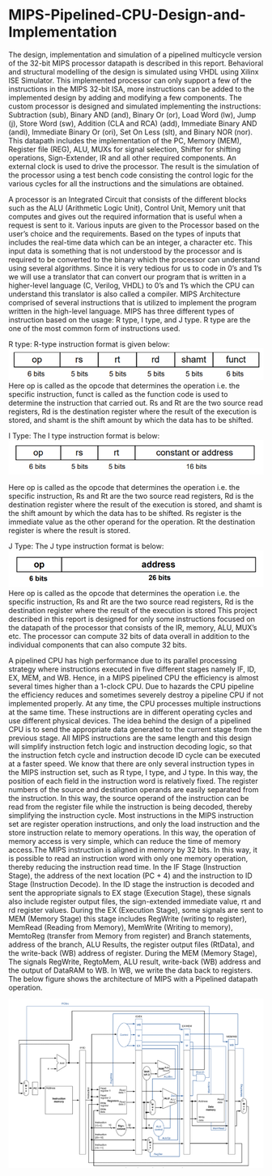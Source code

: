 # MIPS-Pipelined-CPU-Design-and-Implementation

The design, implementation and simulation of a pipelined multicycle version of the 32-bit MIPS processor datapath is described in this report. Behavioral and structural modelling of the design is simulated using VHDL using Xilinx ISE Simulator. This implemented processor can only support a few of the instructions in the MIPS 32-bit ISA, more instructions can be added to the implemented design by adding and modifying a few components. The custom processor is designed and simulated implementing the instructions: Subtraction (sub), Binary AND (and), Binary Or (or),  Load Word (lw), Jump (j), Store Word (sw), Addition (CLA and RCA) (add), Immediate Binary AND (andi), Immediate Binary Or (ori), Set On Less (slt), and Binary NOR (nor). This datapath includes the implementation of the PC, Memory (MEM), Register file (REG), ALU, MUXs for signal selection, Shifter for shifting operations, Sign-Extender, IR and all other required components. An external clock is used to drive the processor. The result is the simulation of the processor using a test bench code consisting the control logic for the various cycles for all the instructions and the simulations are obtained. 

A processor is an Integrated Circuit that consists of the different blocks such as the ALU (Arithmetic Logic Unit), Control Unit, Memory unit that computes and gives out the required information that is useful when a request is sent to it. Various inputs are given to the Processor based on the user’s choice and the requirements. Based on the types of inputs that includes the real-time data which can be an integer, a character etc. This input data is something that is not understood by the processor and is required to be converted to the binary which the processor can understand using several algorithms. Since it is very tedious for us to code in 0’s and 1’s we will use a translator that can convert our program that is written in a higher-level language (C, Verilog, VHDL) to 0’s and 1’s which the CPU can understand this translator is also called a compiler. 
MIPS Architecture comprised of several instructions that is utilized to implement the program written in the high-level language. MIPS has three different types of instruction based on the usage: R type, I type, and J type. R type are the one of the most common form of instructions used.

R type:
R-type instruction format is given below:
  ![](rtype.png)
Here op is called as the opcode that determines the operation i.e. the specific instruction, funct is called as the function code is used to determine the instruction that carried out. Rs and Rt are the two source read registers, Rd is the destination register where the result of the execution is stored, and shamt is the shift amount by which the data has to be shifted.

I Type:
The I type instruction format is below:
 ![](itype.png) 

Here op is called as the opcode that determines the operation i.e. the specific instruction, Rs and Rt are the two source read registers, Rd is the destination register where the result of the execution is stored, and shamt is the shift amount by which the data has to be shifted. Rs register is the immediate value as the other operand for the operation. Rt the destination register is where the result is stored.

J Type:
The J type instruction format is below:
  ![](jtype.png)
Here op is called as the opcode that determines the operation i.e. the specific instruction, Rs and Rt are the two source read registers, Rd is the destination register where the result of the execution is stored
This project described in this report is designed for only some instructions focused on the datapath of the processor that consists of the IR, memory, ALU, MUX’s etc. The processor can compute 32 bits of data overall in addition to the individual components that can also compute 32 bits.

A pipelined CPU has high performance due to its parallel processing strategy where instructions executed in five different stages namely IF, ID, EX, MEM, and WB. Hence, in a MIPS pipelined CPU the efficiency is almost several times higher than a 1-clock CPU. Due to hazards the CPU pipeline the efficiency reduces and sometimes severely destroy a pipeline CPU if not implemented properly. At any time, the CPU processes multiple instructions at the same time. These instructions are in different operating cycles and use different physical devices.
The idea behind the design of a pipelined CPU is to send the appropriate data generated to the current stage from the previous stage. All MIPS instructions are the same length and this design will simplify instruction fetch logic and instruction decoding logic, so that the instruction fetch cycle and instruction decode ID cycle can be executed at a faster speed.
We know that there are only several instruction types in the MIPS instruction set, such as R type, I type, and J type. In this way, the position of each field in the instruction word is relatively fixed. The register numbers of the source and destination operands are easily separated from the instruction. In this way, the source operand of the instruction can be read from the register file while the instruction is being decoded, thereby simplifying the instruction cycle.
Most instructions in the MIPS instruction set are register operation instructions, and only the load instruction and the store instruction relate to memory operations. In this way, the operation of memory access is very simple, which can reduce the time of memory access.The MIPS instruction is aligned in memory by 32 bits. In this way, it is possible to read an instruction word with only one memory operation, thereby reducing the instruction read time.
In the IF Stage (Instruction Stage), the address of the next location (PC + 4) and the instruction to ID Stage (Instruction Decode). In the ID stage the instruction is decoded and sent the appropriate signals to EX stage (Execution Stage), these signals also include register output files, the sign-extended immediate value, rt and rd register values. During the EX (Execution Stage), some signals are sent to MEM (Memory Stage) this stage includes RegWrite (writing to register), MemRead (Reading from Memory), MemWrite (Writing to memory), MemtoReg (transfer from Memory from register) and Branch statements, address of the branch, ALU Results, the register output files (RtData), and the write-back (WB) address of register. During the MEM (Memory Stage), The signals RegWrite, RegtoMem, ALU result, write-back (WB) address and the output of DataRAM to WB. In WB, we write the data back to registers.
The below figure shows the architecture of MIPS with a Pipelined datapath operation.

 ![](systemdesign.png)

